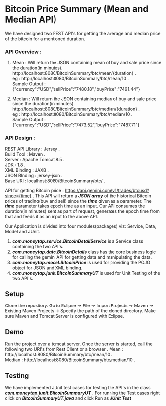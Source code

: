 # Bitcoin Price Summary (Mean and Median API)
We have designed two REST API's for getting the average and median price of the bitcoin for a mentioned duration.

### API Overview :  
1.  Mean : Will return the JSON containing mean of buy and sale price since the duration(in minutes).
    http://localhost:8080/BitcoinSummary/btc/mean/{duration} .  
    eg : http://localhost:8080/BitcoinSummary/btc/mean/10 .   
    Sample Output : {"currency":"USD","sellPrice":"7480.18","buyPrice":"7491.44"}
          
2.  Median : Will return the JSON containing median of buy and sale price since the duration(in minutes).
    http://localhost:8080/BitcoinSummary/btc/median/{duration} .  
    eg : http://localhost:8080/BitcoinSummary/btc/median/10 .   
    Sample Output : {"currency":"USD","sellPrice":"7473.52","buyPrice":"7487.71"}

### API Design : 
REST API Library  : Jersey .  
Build Tool : Maven .  
Server : Apache Tomcat 8.5 .  
JDK : 1.8 .  
XML Binding : JAXB .  
JSON BInding : jersey-json .  
Base URI : localhost:8080/BitcoinSummary/btc/ .  

API for getting Bitcoin price : https://api.gemini.com/v1/trades/btcusd?since={time} .    This API will return a ***JSON array*** of the historical Bitcoin prices of trading(buy and sell) since the ***time*** given as a parameter. The ***time*** parameter takes epoch time as an input. Our API consumes the duration(in minutes) sent as part of request, generates the epoch time from that and feeds it as an input to the above API.

Our Application is divided into four modules(packages) viz: Service, Data, Model and JUnit.
1. ***com.moneytap.service.BitcoinDetailService*** is a Service class containing the two API's.
2. ***com.moneytap.data.BitcoinDetails*** class has the core business logic for calling the gemini API for getting data and manipulating the data.
3. ***com.moneytap.model.BitcoinPrice*** is used for providing the POJO object for JSON and XML binding.
4. ***com.moneytap.junit.BitcoinSummaryUT*** is used for Unit Testing of the two API's.

## Setup ##
Clone the repository.
Go to Eclipse -> File -> Import Projects -> Maven -> Existing Maven Projects -> Specify the path of the cloned directory.
Make sure Maven and Tomcat Server is configured with Eclipse.

## Demo ##
Run the project over a tomcat server. Once the server is started, call the following two URI's from Rest Client or a browser . 
Mean : http://localhost:8080/BitcoinSummary/btc/mean/10 .  
Median : http://localhost:8080/BitcoinSummary/btc/median/10 .  

## Testing ##
We have implemented JUnit test cases for testing the API's in the class ***com.moneytap.junit.BitcoinSummaryUT*** .
For running the Test cases right click on ***BitcoinSummaryUT.java*** and click Run as ***JUnit Test***
